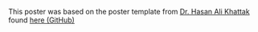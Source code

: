 This poster was based on the poster template from [Dr. Hasan Ali Khattak](hasan.alikhattak@seecs.edu.pk) found [here (GitHub)](https://github.com/hasanalikhattak/namkeen/tree/main/namkeen-poster)

